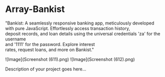 # Array-Bankist

"Bankist: A seamlessly responsive banking app, meticulously developed with pure JavaScript. Effortlessly access transaction history,<br> deposit records, and loan details using the universal credentials 'za' for the username <br>and '1111' for the password. Explore interest <br>rates, request loans, and more on Bankist."

![Image](Screenshot (611).png)
![Image](Screenshot (612).png)

Description of your project goes here...
